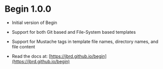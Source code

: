 # Begin 1.0.0

* Initial version of Begin

* Support for both Git based and File-System based templates

* Support for Mustache tags in template file names, directory names, and file content

* Read the docs at: [https://jbrd.github.io/begin](https://jbrd.github.io/begin)
